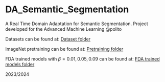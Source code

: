 # DA_Semantic_Segmentation
A Real Time Domain Adaptation for Semantic Segmentation. Project developed for the Advanced Machine Learning @polito

Datasets can be found at: [Dataset folder](https://drive.google.com/drive/u/3/folders/1iE8wJT7tuDOVjEBZ7A3tOPZmNdroqG1m)

ImageNet pretraining can be found at: [Pretraining folder](https://drive.google.com/file/d/1DFoXcV42zy-apUcMh5P8WhsXMRJofgl8/view?usp=drive_link)

FDA trained models with $\beta = 0.01, 0.05, 0.09$ can be found at: [FDA trained models folder](https://drive.google.com/drive/folders/1NLiFY8VEMw5tF2hSlOO2dqPkTNgiv5Zx?usp=sharing)

2023/2024